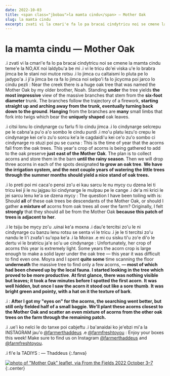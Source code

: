 ```yaml
---
date: 2022-10-03
title: <span class="jbobau">la mamta cindu</span> — Mother Oak
slug: la mamta cindu
excerpt: zvati vi la cmari'e fa lo pa bracai cindytricu noi se cmene la mamta cindu teme'e la NO,AX noi laldybu'a be mi
---
```


# <span class="jbobau">la mamta cindu</span> — Mother Oak

.i zvati vi la cmari'e fa lo pa bracai cindytricu noi se cmene la mamta cindu teme'e la NO,AX noi laldybu'a be mi .i vi le tricu do'ei viska u'e lo brabra jimca be le stani noi mutce rotsu .i lo jimca cu caltaismi lo pluta pe lo jadypo'a .i ji'a jimca be ra fa lo jimca noi selpo'i fa lo jicycma poi jarco lo cindu pezli
: Near the creek there is a huge oak tree that was named the Mother Oak by my older brother, Noah. Standing **under** the tree yields **the most impressive** view of the massive branches that stem from the **six-foot diameter** trunk. The branches follow the trajectory of a firework, **starting straight up and arching away from the trunk, eventually turning back down to the ground**. **Hanging** from the branches are **many** small limbs that fork into twigs which bear the **uniquely shaped** oak leaves.

.i citsi lonu lo cindynarge cu farlu fi lo cindu jimca .i lo cindynarge selcrepu pe le cabna'a pu'o a'o sombo le cindu purdi .i mo'u platu lezu'o crepu le cindynarge kei ce'o zu'o sorcu ke'a le cagdaidi'u kei ce'o zu'o sombo ci cindynarge ro stuzi poi pu se cuxna
: This is the time of year that the acorns fall from the oak trees. This year's crop of acorns is being gathered to add to the oak preserve **just east of the Mother Oak**. The plan is to collect acorns and store them in the barn **until the rainy season**. Then we will drop three acorns in each of the spots designated **to grow an oak tree**. **We have the irrigation system, and the next couple years of watering the little trees through the summer months should yield a nice stand of oak trees.**

.i lo preti poi mi caca'o pensi zo'u ei kau sarcu le nu mycy cu dzena lei ti tricu kei ji le nu jajgau loi cindynarge le mulpau pe le cange .i de'a mi krici le jei sarcu lenu ke'a se dzena mycy
: The question I have been toiling with is: Should **all** of these oak trees be descendants of the Mother Oak, or should I gather **a mixture of** acorns from oak trees all over the farm? Originally, I felt **strongly** that they should all be from the Mother Oak **because this patch of trees is adjacent to her**.

.i le tsiju be mycy zo'u .uinai ke'a moxna .i dau'e tercitsi zo'u le ni cindynarge cu banzu lenu rotsu se senta vi le tricu .i je le ti tercitsi zo'u nandu le li'i zvafa'i su'opa ke'a .i la Moirax .e mi cu sisku ti'u zo'e di'o le dertu vi le bratricu ja'e so'u ue cindynarge
: Unfortunately, her crop of acorns this year is extremely light. Some years the acorn crop is large enough to make a solid layer under the oak tree — this year it was difficult to find even one. Moyra and I spent **quite some** time scanning the floor **underneath** the massive tree to find only a few acorns, **— most of which had been chewed up by the local fauna**. **I started looking in the tree which proved to be more productive**. **At first glance, there was nothing visible but leaves; it took a few minutes before I spotted the first acorn**. **It was well hidden, but once I saw the acorn it stood out like a sore thumb**. **It was bright green and pointy, with a hat on it the texture of bark**.

.i
: **After I got my "eyes on" for the acorns, the searching went better, but still only fielded half of a small baggie. We'll plant these acorns closest to the Mother Oak and scatter an even mixture of acorns from the other oak trees on the farm through the remaining patch.**

.i .ue'i ko nelci le do tanxe poi cabjeftu .i ba'anaidai ko je'ebzi mi'a la INSTAGRAM jau'o [@farmerthaddeus] .e [@farmfreshtoyou]
: Enjoy your boxes this week! Make sure to find us on Instagram [@farmerthaddeus] and [@farmfreshtoyou].

.i fi'e la TADIYS
: — Thaddeus
{:.fanva}

[![photo of "Mother Oak" leaflet, via _From the Fields_ 2022 October 3–7](https://i.imgur.com/puQX8D8l.jpg)](https://i.imgur.com/puQX8D8.jpg)
{:.center}

[@farmerthaddeus]: https://instagram.com/farmerthaddeus
[@farmfreshtoyou]: https://instagram.com/farmfreshtoyou
